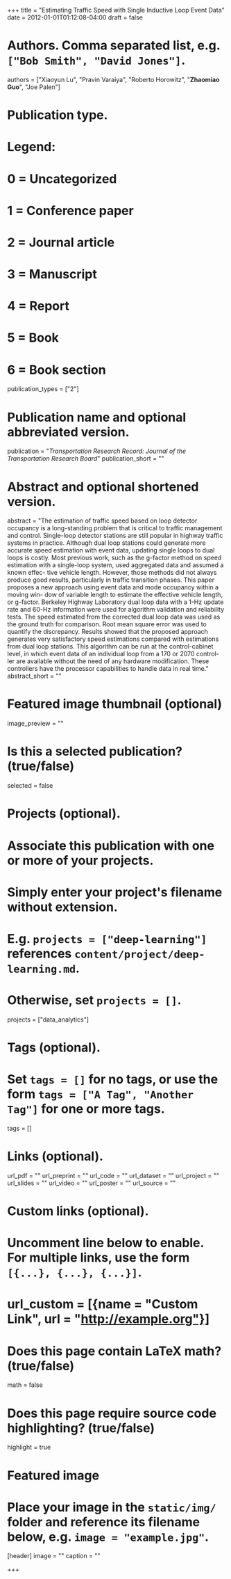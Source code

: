 +++
title = "Estimating Traffic Speed with Single Inductive Loop Event Data"
date = 2012-01-01T01:12:08-04:00
draft = false

# Authors. Comma separated list, e.g. `["Bob Smith", "David Jones"]`.
authors = ["Xiaoyun Lu", "Pravin Varaiya", "Roberto Horowitz", "**Zhaomiao Guo**", "Joe Palen"]

# Publication type.
# Legend:
# 0 = Uncategorized
# 1 = Conference paper
# 2 = Journal article
# 3 = Manuscript
# 4 = Report
# 5 = Book
# 6 = Book section
publication_types = ["2"]

# Publication name and optional abbreviated version.
publication = "*Transportation Research Record: Journal of the Transportation Research Board*"
publication_short = ""

# Abstract and optional shortened version.
abstract = "The estimation of traffic speed based on loop detector occupancy is a long-standing problem that is critical to traffic management and control. Single-loop detector stations are still popular in highway traffic systems in practice. Although dual loop stations could generate more accurate speed estimation with event data, updating single loops to dual loops is costly. Most previous work, such as the g-factor method on speed estimation with a single-loop system, used aggregated data and assumed a known effec- tive vehicle length. However, those methods did not always produce good results, particularly in traffic transition phases. This paper proposes a new approach using event data and mode occupancy within a moving win- dow of variable length to estimate the effective vehicle length, or g-factor. Berkeley Highway Laboratory dual loop data with a 1-Hz update rate and 60-Hz information were used for algorithm validation and reliability tests. The speed estimated from the corrected dual loop data was used as the ground truth for comparison. Root mean square error was used to quantify the discrepancy. Results showed that the proposed approach generates very satisfactory speed estimations compared with estimations from dual loop stations. This algorithm can be run at the control-cabinet level, in which event data of an individual loop from a 170 or 2070 control- ler are available without the need of any hardware modification. These controllers have the processor capabilities to handle data in real time."
abstract_short = ""

# Featured image thumbnail (optional)
image_preview = ""

# Is this a selected publication? (true/false)
selected = false

# Projects (optional).
#   Associate this publication with one or more of your projects.
#   Simply enter your project's filename without extension.
#   E.g. `projects = ["deep-learning"]` references `content/project/deep-learning.md`.
#   Otherwise, set `projects = []`.
projects = ["data_analytics"]


# Tags (optional).
#   Set `tags = []` for no tags, or use the form `tags = ["A Tag", "Another Tag"]` for one or more tags.
tags = []

# Links (optional).
url_pdf = ""
url_preprint = ""
url_code = ""
url_dataset = ""
url_project = ""
url_slides = ""
url_video = ""
url_poster = ""
url_source = ""

# Custom links (optional).
#   Uncomment line below to enable. For multiple links, use the form `[{...}, {...}, {...}]`.
# url_custom = [{name = "Custom Link", url = "http://example.org"}]

# Does this page contain LaTeX math? (true/false)
math = false

# Does this page require source code highlighting? (true/false)
highlight = true

# Featured image
# Place your image in the `static/img/` folder and reference its filename below, e.g. `image = "example.jpg"`.
[header]
image = ""
caption = ""

+++
